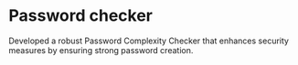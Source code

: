 # Password checker
Developed a robust Password Complexity Checker that enhances security measures by ensuring strong password creation.
